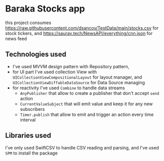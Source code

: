 # Baraka Stocks app
this project consumes https://raw.githubusercontent.com/dsancov/TestData/main/stocks.csv for stock tickers, and https://saurav.tech/NewsAPI/everything/cnn.json for news feed

## Technologies used
- I've used MVVM design pattern with Repository pattern,
- for UI part I've used collection View with `UICollectionViewCompositionalLayout` for layout manager, and `UICollectionViewDiffableDataSource` for Data Source managing
- for reactivity I've used `Combine` to handle data streams
  - `AnyPublisher` that allow to create a publisher that don't accept `send` action
  - `CurrentValueSubject` that will emit value and keep it for any new subscribers
  - `Timer.publish` that allow to emit and trigger an action every time interval

## Libraries used
 I've only used SwiftCSV to handle CSV reading and parsing, and I've used `SPM` to install the package